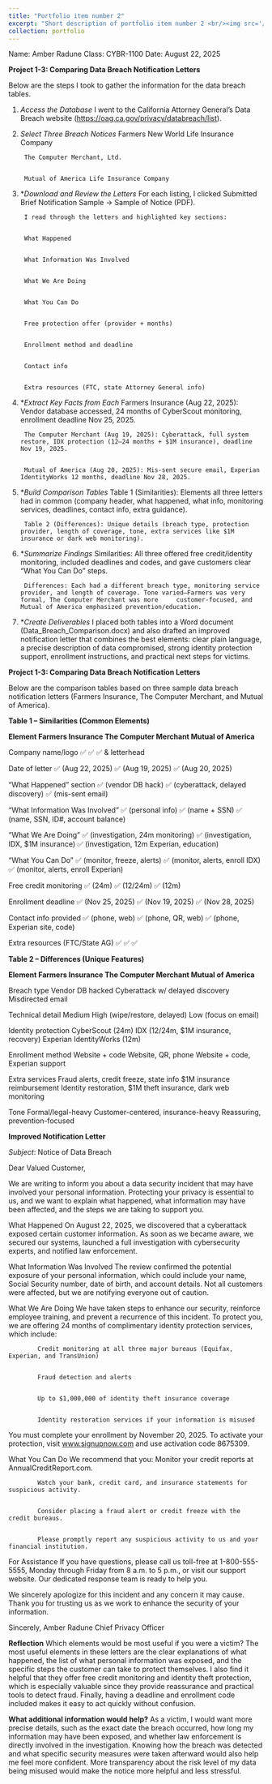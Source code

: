 ```yaml
---
title: "Portfolio item number 2"
excerpt: "Short description of portfolio item number 2 <br/><img src='/images/500x300.png'>"
collection: portfolio
---
```


Name: Amber Radune
Class: CYBR-1100
Date: August 22, 2025

**Project 1-3: Comparing Data Breach Notification Letters**

Below are the steps I took to gather the information for the data breach tables.

1. *Access the Database*
        I went to the California Attorney General’s Data Breach website (https://oag.ca.gov/privacy/databreach/list).


2. *Select Three Breach Notices*
        Farmers New World Life Insurance Company


        The Computer Merchant, Ltd.


        Mutual of America Life Insurance Company


3. **Download and Review the Letters*
        For each listing, I clicked Submitted Brief Notification Sample → Sample of Notice (PDF).


        I read through the letters and highlighted key sections:


        What Happened
   
   
        What Information Was Involved
   
   
        What We Are Doing
   
   
        What You Can Do
   
   
        Free protection offer (provider + months)
   
   
        Enrollment method and deadline
   
   
        Contact info
   
   
        Extra resources (FTC, state Attorney General info)


4. **Extract Key Facts from Each*
        Farmers Insurance (Aug 22, 2025): Vendor database accessed, 24 months of CyberScout monitoring, enrollment deadline Nov 25, 2025.
   
   
        The Computer Merchant (Aug 19, 2025): Cyberattack, full system restore, IDX protection (12–24 months + $1M insurance), deadline Nov 19, 2025.
   
   
        Mutual of America (Aug 20, 2025): Mis-sent secure email, Experian IdentityWorks 12 months, deadline Nov 28, 2025.


5. **Build Comparison Tables*
        Table 1 (Similarities): Elements all three letters had in common (company header, what happened, what info, monitoring services, deadlines, contact info, extra guidance).


        Table 2 (Differences): Unique details (breach type, protection provider, length of coverage, tone, extra services like $1M insurance or dark web monitoring).


6. **Summarize Findings*
        Similarities: All three offered free credit/identity monitoring, included deadlines and codes, and gave customers clear “What You Can Do” steps.


        Differences: Each had a different breach type, monitoring service provider, and length of coverage. Tone varied—Farmers was very formal, The Computer Merchant was more     customer-focused, and Mutual of America emphasized prevention/education.


7. **Create Deliverables*
        I placed both tables into a Word document (Data_Breach_Comparison.docx) and also drafted an improved notification letter that combines the best elements: clear plain language, a precise description of data compromised, strong identity protection support, enrollment instructions, and practical next steps for victims.


**Project 1-3: Comparing Data Breach Notification Letters**

Below are the comparison tables based on three sample data breach notification letters (Farmers Insurance, The Computer Merchant, and Mutual of America).

**Table 1 – Similarities (Common Elements)**

**Element                                               Farmers Insurance                                  The Computer Merchant                                  Mutual of America**

  Company name/logo                                            ✅                                                    ✅                                                 ✅
  & letterhead

  Date of letter                                        ✅ (Aug 22, 2025)                                    ✅ (Aug 19, 2025)                                   ✅ (Aug 20, 2025)

  “What Happened” section                              ✅ (vendor DB hack)                            ✅ (cyberattack, delayed discovery)                       ✅ (mis-sent email)

  “What Information Was Involved”                       ✅ (personal info)                                     ✅ (name + SSN)                           ✅ (name, SSN, ID#, account balance)

  “What We Are Doing”                            ✅ (investigation, 24m monitoring)                  ✅ (investigation, IDX, $1M insurance)           ✅ (investigation, 12m Experian, education)

  “What You Can Do”                                 ✅ (monitor, freeze, alerts)                        ✅ (monitor, alerts, enroll IDX)                ✅ (monitor, alerts, enroll Experian)

  Free credit monitoring                                    ✅ (24m)                                              ✅ (12/24m)                                         ✅ (12m)

  Enrollment deadline                                   ✅ (Nov 25, 2025)                                     ✅ (Nov 19, 2025)                                 ✅ (Nov 28, 2025)

  Contact info provided                                  ✅ (phone, web)                                     ✅ (phone, QR, web)                          ✅ (phone, Experian site, code)

  Extra resources (FTC/State AG)                               ✅                                                    ✅                                                   ✅




**Table 2 – Differences (Unique Features)**

**Element                                          Farmers Insurance                                     The Computer Merchant                                   Mutual of America**

  Breach type                                      Vendor DB hacked                                      Cyberattack w/ delayed discovery                        Misdirected email

  Technical detail                                 Medium                                                High (wipe/restore, delayed)                            Low (focus on email)

  Identity protection                              CyberScout (24m)                                      IDX (12/24m, $1M insurance, recovery)                   Experian IdentityWorks (12m)

  Enrollment method                                Website + code                                        Website, QR, phone                                      Website + code, Experian support

  Extra services                                   Fraud alerts, credit freeze, state info               $1M insurance reimbursement                             Identity restoration, $1M theft
                                                                                                                                                                 insurance, dark web monitoring

  Tone                                             Formal/legal-heavy                                    Customer-centered, insurance-heavy                      Reassuring, prevention-focused






**Improved Notification Letter**

*Subject*: Notice of Data Breach

Dear Valued Customer,

We are writing to inform you about a data security incident that may have involved your personal information. Protecting your privacy is essential to us, and we want to explain what happened, what information may have been affected, and the steps we are taking to support you.

What Happened
    On August 22, 2025, we discovered that a cyberattack exposed certain customer information. As soon as we became aware, we secured our systems, launched a full investigation with cybersecurity experts, and notified law enforcement.

What Information Was Involved
    The review confirmed the potential exposure of your personal information, which could include your name, Social Security number, date of birth, and account details. Not all customers were affected, but we are notifying everyone out of caution.

What We Are Doing
    We have taken steps to enhance our security, reinforce employee training, and prevent a recurrence of this incident. To protect you, we are offering 24 months of complimentary identity protection services, which include:
    
            Credit monitoring at all three major bureaus (Equifax, Experian, and TransUnion)


            Fraud detection and alerts


            Up to $1,000,000 of identity theft insurance coverage


            Identity restoration services if your information is misused


You must complete your enrollment by November 20, 2025. To activate your protection, visit www.signupnow.com and use activation code 8675309.

What You Can Do
We recommend that you:
            Monitor your credit reports at AnnualCreditReport.com.


            Watch your bank, credit card, and insurance statements for suspicious activity.


            Consider placing a fraud alert or credit freeze with the credit bureaus.


            Please promptly report any suspicious activity to us and your financial institution.


For Assistance
If you have questions, please call us toll-free at 1-800-555-5555, Monday through Friday from 8 a.m. to 5 p.m., or visit our support website. Our dedicated response team is ready to help you.

We sincerely apologize for this incident and any concern it may cause. Thank you for trusting us as we work to enhance the security of your information.

Sincerely,
Amber Radune
Chief Privacy Officer


**Reflection**
Which elements would be most useful if you were a victim?
The most useful elements in these letters are the clear explanations of what happened, the list of what personal information was exposed, and the specific steps the customer can take to protect themselves. I also find it helpful that they offer free credit monitoring and identity theft protection, which is especially valuable since they provide reassurance and practical tools to detect fraud. Finally, having a deadline and enrollment code included makes it easy to act quickly without confusion.

**What additional information would help?**
As a victim, I would want more precise details, such as the exact date the breach occurred, how long my information may have been exposed, and whether law enforcement is directly involved in the investigation. Knowing how the breach was detected and what specific security measures were taken afterward would also help me feel more confident. More transparency about the risk level of my data being misused would make the notice more helpful and less stressful.

